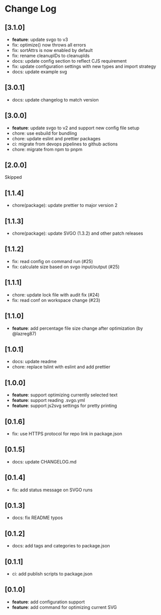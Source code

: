 # Change Log

## [3.1.0]

* **feature**: update svgo to v3
* fix: optimize() now throws all errors
* fix: sortAttrs is now enabled by default
* fix: rename cleanupIDs to cleanupIds
* docs: update config section to reflect CJS requirement
* fix: update configuration settings with new types and import strategy
* docs: update example svg

## [3.0.1]

- docs: update changelog to match version

## [3.0.0]

- **feature**: update svgo to v2 and support new config file setup
- chore: use esbuild for bundling
- chore: update eslint and prettier packages
- ci: migrate from devops pipelines to github actions
- chore: migrate from npm to pnpm
## [2.0.0]

Skipped

## [1.1.4]

- chore(package): update prettier to major version 2

## [1.1.3]

- chore(package): update SVGO (1.3.2) and other patch releases

## [1.1.2]

- fix: read config on command run (#25)
- fix: calculate size based on svgo input/output (#25)

## [1.1.1]

- chore: update lock file with audit fix (#24)
- fix: read conf on workspace change (#23)

## [1.1.0]

- **feature**: add percentage file size change after optimization (by @lazreg87)

## [1.0.1]

- docs: update readme
- chore: replace tslint with eslint and add prettier

## [1.0.0]

- **feature**: support optimizing currently selected text
- **feature**: support reading .svgo.yml
- **feature**: support js2svg settings for pretty printing

## [0.1.6]

- fix: use HTTPS protocol for repo link in package.json

## [0.1.5]

- docs: update CHANGELOG.md

## [0.1.4]

- fix: add status message on SVGO runs

## [0.1.3]

- docs: fix README typos

## [0.1.2]

- docs: add tags and categories to package.json

## [0.1.1]

- ci: add publish scripts to package.json

## [0.1.0]

- **feature**: add configuration support
- **feature**: add command for optimizing current SVG 